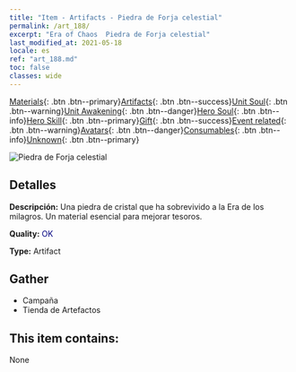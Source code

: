 ```yaml
---
title: "Item - Artifacts - Piedra de Forja celestial"
permalink: /art_188/
excerpt: "Era of Chaos  Piedra de Forja celestial"
last_modified_at: 2021-05-18
locale: es
ref: "art_188.md"
toc: false
classes: wide
---
```

 [Materials](/ItemsES/){: .btn .btn--primary}[Artifacts](/ItemsES/Artifacts/){: .btn .btn--success}[Unit Soul](/ItemsES/UnitSoul/){: .btn .btn--warning}[Unit Awakening](/ItemsES/UnitAwakening/){: .btn .btn--danger}[Hero Soul](/ItemsES/HeroSoul/){: .btn .btn--info}[Hero Skill](/ItemsES/HeroSkill/){: .btn .btn--primary}[Gift](/ItemsES/Gift/){: .btn .btn--success}[Event related](/ItemsES/Events/){: .btn .btn--warning}[Avatars](/ItemsES/Avatars/){: .btn .btn--danger}[Consumables](/ItemsES/Consumables/){: .btn .btn--info}[Unknown](/ItemsES/Unknown/){: .btn .btn--primary}

 ![Piedra de Forja celestial](/images/t/artifact_41001.png)

## Detalles
 **Descripción:** Una piedra de cristal que ha sobrevivido a la Era de los milagros. Un material esencial para mejorar tesoros.

 **Quality:** <span style="color: #000080">OK</span>

 **Type:** Artifact

## Gather

*    Campaña 
*    Tienda de Artefactos 

## This item contains:

  None

